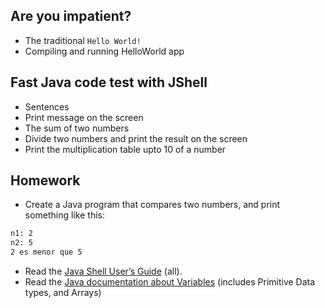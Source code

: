 ## Are you impatient?
* The traditional `Hello World!`
* Compiling and running HelloWorld app

## Fast Java code test with JShell
  * Sentences
  * Print message on the screen
  * The sum of two numbers
  * Divide two numbers and print the result on the screen
  * Print the multiplication table upto 10 of a number
  
## Homework
* Create a Java program that compares two numbers, and print something like this:
```bash
n1: 2
n2: 5
2 es menor que 5
```
* Read the [Java Shell User’s Guide](https://docs.oracle.com/en/java/javase/11/jshell/introduction-jshell.html#GUID-630F27C8-1195-4989-9F6B-2C51D46F52C8) (all).
* Read the [Java documentation about Variables](https://docs.oracle.com/javase/tutorial/java/nutsandbolts/variables.html) (includes Primitive Data types, and Arrays)
